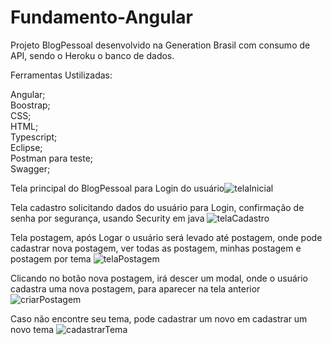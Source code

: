 # Fundamento-Angular

Projeto BlogPessoal desenvolvido na Generation Brasil com consumo de API, sendo o Heroku o banco de dados.

Ferramentas Ustilizadas:

Angular;
<br>
Boostrap;
<br>
CSS;
<br>
HTML;
<br>
Typescript;
<br>
Eclipse;
<br>
Postman para teste;
<br>
Swagger;

Tela principal do BlogPessoal para Login do usuário![telaInicial](https://user-images.githubusercontent.com/55770645/133827567-12bbed11-163d-490c-99ae-ee126cd9c06a.png)

Tela cadastro solicitando dados do usuário para Login, confirmação de senha por segurança, usando Security em java ![telaCadastro](https://user-images.githubusercontent.com/55770645/133827959-9f7e0f07-3a78-46df-b3e8-8651d40f0d3d.png)

Tela postagem, após Logar o usuário será levado até postagem, onde pode cadastrar nova postagem, ver todas as postagem, minhas postagem e postagem por tema 
![telaPostagem](https://user-images.githubusercontent.com/55770645/133831130-d205af0a-5342-4393-b0f3-7b9f8ebaec20.png)

Clicando no botão nova postagem, irá descer um modal, onde o usuário cadastra uma nova postagem, para aparecer na tela anterior
![criarPostagem](https://user-images.githubusercontent.com/55770645/133831317-56aa1f79-7121-4efa-95fe-c9ad0c014745.png)

Caso não encontre seu tema, pode cadastrar um novo em cadastrar um novo tema
![cadastrarTema](https://user-images.githubusercontent.com/55770645/133831493-546eaa37-4dc5-4073-b442-3a9a920ff374.png)
